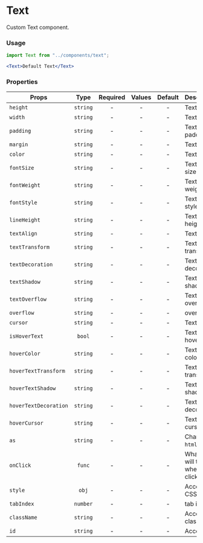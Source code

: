 # Text

Custom Text component.

### Usage

```js
import Text from "../components/text";
```

```jsx
<Text>Default Text</Text>
```

### Properties

| Props                 |   Type   | Required | Values | Default | Description                        |
| --------------------- | :------: | :------: | :----: | :-----: | ---------------------------------- |
| `height`              | `string` |    -     |   -    |    -    | Text height                        |
| `width`               | `string` |    -     |   -    |    -    | Text width                         |
| `padding`             | `string` |    -     |   -    |    -    | Text padding                       |
| `margin`              | `string` |    -     |   -    |    -    | Text margin                        |
| `color`               | `string` |    -     |   -    |    -    | Text color                         |
| `fontSize`            | `string` |    -     |   -    |    -    | Text font-size                     |
| `fontWeight`          | `string` |    -     |   -    |    -    | Text font-weight                   |
| `fontStyle`           | `string` |    -     |   -    |    -    | Text font-style                    |
| `lineHeight`          | `string` |    -     |   -    |    -    | Text line-height                   |
| `textAlign`           | `string` |    -     |   -    |    -    | Text-align                         |
| `textTransform`       | `string` |    -     |   -    |    -    | Text-transform                     |
| `textDecoration`      | `string` |    -     |   -    |    -    | Text-decoration                    |
| `textShadow`          | `string` |    -     |   -    |    -    | Text-shadow                        |
| `textOverflow`        | `string` |    -     |   -    |    -    | Text-overflow                      |
| `overflow`            | `string` |    -     |   -    |    -    | overflow                           |
| `cursor`              | `string` |    -     |   -    |    -    | Text cursor                        |
| `isHoverText`         |  `bool`  |    -     |   -    |    -    | Text is hover                      |
| `hoverColor`          | `string` |    -     |   -    |    -    | Text hover color                   |
| `hoverTextTransform`  | `string` |    -     |   -    |    -    | Text hover transform               |
| `hoverTextShadow`     | `string` |    -     |   -    |    -    | Text hover shadow                  |
| `hoverTextDecoration` | `string` |    -     |   -    |    -    | Text hover decoration              |
| `hoverCursor`         | `string` |    -     |   -    |    -    | Text hover cursor                  |
| `as`                  | `string` |    -     |   -    |    -    | Change `html` tag                  |
| `onClick`             |  `func`  |    -     |   -    |    -    | What the will trigger when clicked |
| `style`               |  `obj`   |    -     |   -    |    -    | Accepts CSS style                  |
| `tabIndex`            | `number` |    -     |   -    |    -    | tab index                          |
| `className`           | `string` |    -     |   -    |    -    | Accepts class                      |
| `id`                  | `string` |    -     |   -    |    -    | Accepts id                         |
